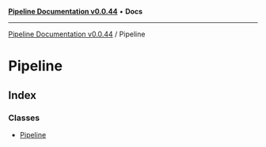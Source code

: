 [**Pipeline Documentation v0.0.44**](../README.md) • **Docs**

***

[Pipeline Documentation v0.0.44](../modules.md) / Pipeline

# Pipeline

## Index

### Classes

- [Pipeline](classes/Pipeline.md)
